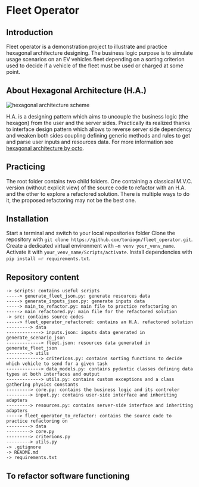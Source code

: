 # Fleet Operator

## Introduction

Fleet operator is a demonstration project to illustrate and practice hexagonal architecture designing. The business logic purpose is to simulate usage scenarios on an EV vehicles fleet depending on a sorting criterion used to decide if a vehicle of the fleet must be used or charged at some point.

## About Hexagonal Architecture (H.A.)

![hexagonal architecture scheme](https://blog.octo.com/wp-content/uploads/2020/06/archi_hexa_06-1024x526.png)

H.A. is a designing pattern which aims to uncouple the business logic (the hexagon) from the user and the server sides. Practically its realized thanks to interface design pattern which allows to reverse server side dependency and weaken both sides coupling defining generic methods and rules to get and parse user inputs and resources data. For more information see [hexagonal architecture by octo](https://blog.octo.com/architecture-hexagonale-trois-principes-et-un-exemple-dimplementation/).

## Practicing

The root folder contains two child folders. One containing a classical M.V.C. version (without explicit view) of the source code to refactor with an H.A. and the other to explore a refactored solution. There is multiple ways to do it, the proposed refactoring may not be the best one.

## Installation

Start a terminal and switch to your local repositories folder
Clone the repository with `git clone https://github.com/toniogn/fleet_operator.git`.
Create a dedicated virtual environment with `–m venv your_venv_name`.
Activate it with `your_venv_name/Scripts/activate`.
Install dependencies with `pip install –r requirements.txt`.

## Repository content

```
-> scripts: contains useful scripts
-----> generate_fleet_json.py: generate resources data
-----> generate_inputs_json.py: generate inputs data
-----> main_to_refactor.py: main file to practice refactoring on
-----> main_refactored.py: main file for the refactored solution
-> src: contains source codes
-----> fleet_operator_refactored: contains an H.A. refactored solution
---------> data
-------------> inputs.json: inputs data generated in generate_scenario_json
-------------> fleet.json: resources data generated in generate_fleet_json
---------> utils
-------------> criterions.py: contains sorting functions to decide which vehicle to send for a given task
-------------> data_models.py: contains pydantic classes defining data types at both interfaces and output
-------------> utils.py: contains custom exceptions and a class gathering physics constants
---------> core.py: contains the business logic and its controler
---------> input.py: contains user-side interface and inheriting adapters
---------> resources.py: contains server-side interface and inheriting adapters
-----> fleet_operator_to_refactor: contains the source code to practice refactoring on
---------> data
---------> core.py
---------> criterions.py
---------> utils.py
-> .gitignore
-> README.md
-> requirements.txt
```

## To refactor software functioning
